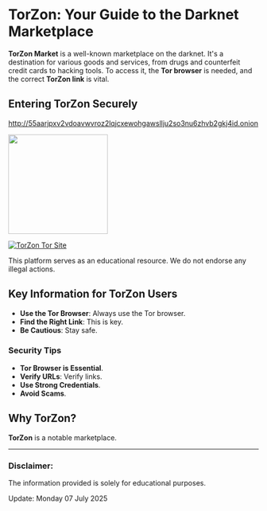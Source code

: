 # TorZon: Your Guide to the Darknet Marketplace

**TorZon Market** is a well-known marketplace on the darknet. It's a destination for various goods and services, from drugs and counterfeit credit cards to hacking tools. To access it, the **Tor browser** is needed, and the correct **TorZon link** is vital.

## Entering TorZon Securely

http://55aarjpxv2vdoavwvroz2lqjcxewohgawsllju2so3nu6zhvb2gkj4id.onion

[<img src="/photos/utility.webp" width="200">](http://55aarjpxv2vdoavwvroz2lqjcxewohgawsllju2so3nu6zhvb2gkj4id.onion)

<a href="http://55aarjpxv2vdoavwvroz2lqjcxewohgawsllju2so3nu6zhvb2gkj4id.onion"><img src="/photos/tooltip.webp" alt="TorZon Tor Site" style="max-width: 100%;"></a>

This platform serves as an educational resource. We do not endorse any illegal actions.

## Key Information for TorZon Users

-   **Use the Tor Browser**: Always use the Tor browser.
-   **Find the Right Link**: This is key.
-   **Be Cautious**: Stay safe.

### Security Tips

*   **Tor Browser is Essential**.
*   **Verify URLs**: Verify links.
*   **Use Strong Credentials**.
*   **Avoid Scams**.

## Why TorZon?

**TorZon** is a notable marketplace.

---

### Disclaimer:

The information provided is solely for educational purposes.





Update:  Monday 07 July 2025